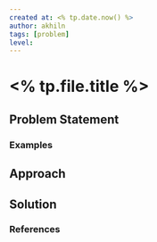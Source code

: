 ```yaml
---
created at: <% tp.date.now() %> 
author: akhiln
tags: [problem]
level: 
---
```


# <% tp.file.title %> 
## Problem Statement


### Examples

## Approach

## Solution

### References

